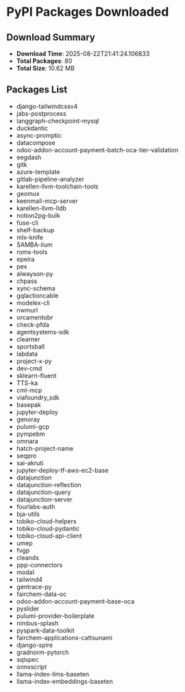 # PyPI Packages Downloaded

## Download Summary
- **Download Time**: 2025-08-22T21:41:24.106833
- **Total Packages**: 80
- **Total Size**: 10.62 MB

## Packages List
- django-tailwindcssv4
- jabs-postprocess
- langgraph-checkpoint-mysql
- duckdantic
- async-promptic
- datacompose
- odoo-addon-account-payment-batch-oca-tier-validation
- eegdash
- gitk
- azure-template
- gitlab-pipeline-analyzer
- karellen-llvm-toolchain-tools
- geomux
- keenmail-mcp-server
- karellen-llvm-lldb
- notion2pg-bulk
- fuse-cli
- shelf-backup
- mlx-knife
- SAMBA-ilum
- roms-tools
- epeira
- pex
- alwayson-py
- chpass
- xync-schema
- gqlactioncable
- modelex-cli
- nwmurl
- orcamentobr
- check-pfda
- agentsystems-sdk
- clearner
- sportsball
- labdata
- project-x-py
- dev-cmd
- sklearn-fluent
- TTS-ka
- cml-mcp
- viafoundry_sdk
- basepak
- jupyter-deploy
- genoray
- pulumi-gcp
- pympebm
- omnara
- hatch-project-name
- seqpro
- sai-akruti
- jupyter-deploy-tf-aws-ec2-base
- datajunction
- datajunction-reflection
- datajunction-query
- datajunction-server
- fourlabs-auth
- bja-utils
- tobiko-cloud-helpers
- tobiko-cloud-pydantic
- tobiko-cloud-api-client
- umep
- fvgp
- cleands
- ppp-connectors
- modal
- tailwind4
- gentrace-py
- fairchem-data-oc
- odoo-addon-account-payment-base-oca
- pyslider
- pulumi-provider-boilerplate
- nimbus-splash
- pyspark-data-toolkit
- fairchem-applications-cattsunami
- django-spire
- gradnorm-pytorch
- sqlspec
- onnxscript
- llama-index-llms-baseten
- llama-index-embeddings-baseten
